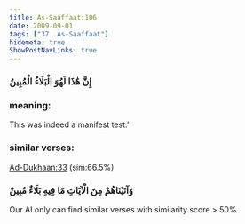 ```yaml
---
title: As-Saaffaat:106
date: 2009-09-01
tags: ["37 .As-Saaffaat"]
hidemeta: true 
ShowPostNavLinks: true 
---
```

### إِنَّ هَٰذَا لَهُوَ الْبَلَاءُ الْمُبِينُ
### meaning: 
This was indeed a manifest test.’
### similar verses: 

[Ad-Dukhaan:33](/44/33) (sim:66.5%)

### وَآتَيْنَاهُمْ مِنَ الْآيَاتِ مَا فِيهِ بَلَاءٌ مُبِينٌ

Our AI only can find similar verses with similarity score > 50% 



